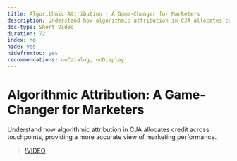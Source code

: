 ```yaml
---
title: Algorithmic Attribution - A Game-Changer for Marketers
description: Understand how algorithmic attribution in CJA allocates credit across touchpoints, providing a more accurate view of marketing performance.
doc-type: Short Video
duration: 72
index: no
hide: yes
hidefromtoc: yes
recommendations: noCatalog, noDisplay
---
```


# Algorithmic Attribution: A Game-Changer for Marketers

Understand how algorithmic attribution in CJA allocates credit across touchpoints, providing a more accurate view of marketing performance.

<!-- 85_S106_3442453_71_algorithmic-attribution-a-gamechanger-for-marketers -->
>[!VIDEO](https://video.tv.adobe.com/v/3458301/?learn=on&enablevpops=true)
